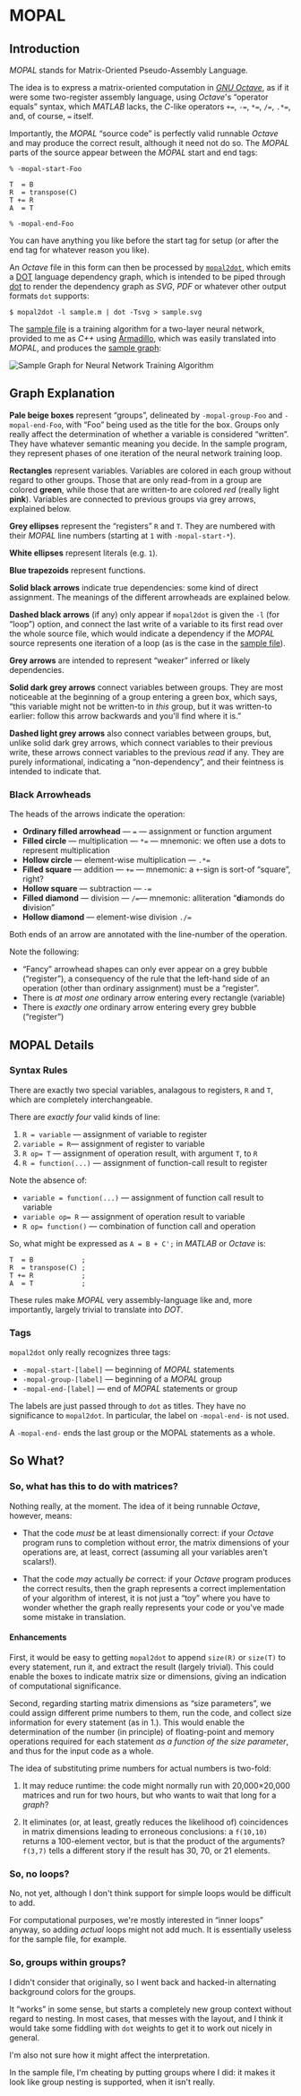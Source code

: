 MOPAL
=====

Introduction
------------

_MOPAL_ stands for Matrix-Oriented Pseudo-Assembly Language.

The idea is to express a matrix-oriented computation in
[_GNU Octave_](http://www.gnu.org/software/octave/), as if it were
some two-register assembly language, using _Octave_'s “operator
equals” syntax, which _MATLAB_ lacks, the _C_-like operators `+=`,
`-=`, `*=`, `/=`, `.*=`, and, of course, `=` itself.

Importantly, the _MOPAL_ “source code” is perfectly valid runnable
_Octave_ and may produce the correct result, although it need not do
so. The _MOPAL_ parts of the source appear between the _MOPAL_ start
and end tags:

    % -mopal-start-Foo
    
    T  = B
    R  = transpose(C)
    T += R
    A  = T
    
    % -mopal-end-Foo

You can have anything you like before the start tag for setup (or
after the end tag for whatever reason you like).

An _Octave_ file in this form can then be processed by
[`mopal2dot`](mopal2dot), which emits a
[DOT](http://www.graphviz.org/doc/info/lang.html) language dependency
graph, which is intended to be piped through
[dot](http://www.graphviz.org/cgi-bin/man?dot) to render the
dependency graph as _SVG_, _PDF_ or whatever other output formats
`dot` supports:

    $ mopal2dot -l sample.m | dot -Tsvg > sample.svg

The [sample file](sample.m) is a training algorithm for a two-layer
neural network, provided to me as _C++_ using
[Armadillo](http://arma.sourceforge.net/), which was easily translated
into _MOPAL_, and produces the [sample graph](sample.svg):

![Sample Graph for Neural Network Training Algorithm](sample.svg "Sample Graph for Neural Network Training Algorithm")

Graph Explanation
-----------------

**Pale beige boxes** represent “groups”, delineated by
  `-mopal-group-Foo` and `-mopal-end-Foo`, with “Foo” being used as
  the title for the box. Groups only really affect the determination
  of whether a variable is considered “written”. They have whatever
  semantic meaning you decide. In the sample program, they represent
  phases of one iteration of the neural network training loop.

**Rectangles** represent variables. Variables are colored in each
group without regard to other groups. Those that are only read-from in
a group are colored **green**, while those that are written-to are
colored _red_ (really light **pink**). Variables are connected to
previous groups via grey arrows, explained below.

**Grey ellipses** represent the “registers” `R` and `T`. They are
numbered with their _MOPAL_ line numbers (starting at `1` with
`-mopal-start-*`).

**White ellipses** represent literals (e.g. `1`).

**Blue trapezoids** represent functions.

**Solid black arrows** indicate true dependencies: some kind of direct
assignment. The meanings of the different arrowheads are explained
below.

**Dashed black arrows** (if any) only appear if `mopal2dot` is given
the `-l` (for “loop”) option, and connect the last write of a variable
to its first read over the whole source file, which would indicate a
dependency if the _MOPAL_ source represents one iteration of a loop
(as is the case in the [sample file](sample.m)).

**Grey arrows** are intended to represent “weaker” inferred or likely
dependencies.

**Solid dark grey arrows** connect variables between groups. They are
most noticeable at the beginning of a group entering a green box,
which says, “this variable might not be written-to in _this_ group,
but it was written-to earlier: follow this arrow backwards and you'll
find where it is.”

**Dashed light grey arrows** also connect variables between groups,
but, unlike solid dark grey arrows, which connect variables to their
previous write, these arrows connect variables to the previous _read_
if any. They are purely informational, indicating a “non-dependency”,
and their feintness is intended to indicate that.


### Black Arrowheads ###

The heads of the arrows indicate the operation:

  * **Ordinary filled arrowhead** — `=` — assignment or function argument
  * **Filled circle** — multiplication — `*=` — mnemonic: we often use
    a dots to represent multiplication
  * **Hollow circle** — element-wise multiplication — `.*=`
  * **Filled square** — addition — `+=` — mnemonic: a `+`-sign is
    sort-of “square”, right?
  * **Hollow square** — subtraction — `-=`
  * **Filled diamond** — division — `/=`— mnemonic: alliteration “**d**iamonds do **d**ivision”
  * **Hollow diamond** — element-wise division `./=`

Both ends of an arrow are annotated with the line-number of the operation.

Note the following:

  * “Fancy” arrowhead shapes can only ever appear on a grey bubble (“register”),
    a consequency of the rule that the left-hand side of an operation
    (other than ordinary assignment) must be a “register”.
  * There is _at most one_ ordinary arrow entering every rectangle (variable)
  * There is _exactly one_ ordinary arrow entering every grey bubble (“register”)


MOPAL Details
-------------

### Syntax Rules ###

There are exactly two special variables, analagous to registers, `R`
and `T`, which are completely interchangeable.

There are _exactly four_ valid kinds of line:

  1. `R = variable` — assignment of variable to register
  2. `variable = R`— assignment of register to variable
  3. `R op= T` — assignment of operation result, with argument `T`, to `R` 
  4. `R = function(...)` — assignment of function-call result to register

Note the absence of:

  * `variable = function(...)` — assignment of function call result to variable
  * `variable op= R` — assignment of operation result to variable
  * `R op= function()` — combination of function call and operation

So, what might be expressed as `A = B + C';` in _MATLAB_ or _Octave_ is:

    T  = B            ;
    R  = transpose(C) ;
    T += R            ;
    A  = T            ;

These rules make _MOPAL_ very assembly-language like and, more
importantly, largely trivial to translate into _DOT_.

### Tags ###

`mopal2dot` only really recognizes three tags:

  * `-mopal-start-[label]` — beginning of _MOPAL_ statements
  * `-mopal-group-[label]` — beginning of a _MOPAL_ group
  * `-mopal-end-[label]` — end of _MOPAL_ statements or group

The labels are just passed through to `dot` as titles. They have no
significance to `mopal2dot`. In particular, the label on `-mopal-end-`
is not used.

A `-mopal-end-` ends the last group or the MOPAL statements as a whole.


So What?
--------

### So, what has this to do with matrices? ###

Nothing really, at the moment. The idea of it being runnable _Octave_,
however, means:

  * That the code _must_ be at least dimensionally correct: if your
    _Octave_ program runs to completion without error, the matrix
    dimensions of your operations are, at least, correct (assuming all
    your variables aren't scalars!).
  
  * That the code _may_ actually _be_ correct: if your _Octave_
    program produces the correct results, then the graph represents a
    correct implementation of your algorithm of interest, it is not
    just a “toy” where you have to wonder whether the graph really
    represents your code or you've made some mistake in translation.

#### Enhancements ####

First, it would be easy to getting `mopal2dot` to append `size(R)` or
`size(T)` to every statement, run it, and extract the result (largely
trivial). This could enable the boxes to indicate matrix size or
dimensions, giving an indication of computational significance.

Second, regarding starting matrix dimensions as “size parameters”, we
could assign different prime numbers to them, run the code, and
collect size information for every statement (as in 1.). This would
enable the determination of the number (in principle) of
floating-point and memory operations required for each statement _as a
function of the size parameter_, and thus for the input code as a
whole.

The idea of substituting prime numbers for actual numbers is two-fold:

  1. It may reduce runtime: the code might normally run with
     20,000×20,000 matrices and run for two hours, but who wants to
     wait that long for a _graph_?

  2. It eliminates (or, at least, greatly reduces the likelihood of)
     coincidences in matrix dimensions leading to erroneous
     conclusions: a `f(10,10)` returns a 100-element vector, but is
     that the product of the arguments? `f(3,7)` tells a different
     story if the result has 30, 70, or 21 elements.


### So, no loops? ###

No, not yet, although I don't think support for simple loops would be
difficult to add.

For computational purposes, we're mostly interested in “inner loops”
anyway, so adding _actual_ loops might not add much. It is essentially
useless for the sample file, for example.


### So, groups within groups? ###

I didn't consider that originally, so I went back and hacked-in
alternating background colors for the groups.

It “works” in some sense, but starts a completely new group context
without regard to nesting. In most cases, that messes with the layout,
and I think it would take some fiddling with `dot` weights to get it
to work out nicely in general.

I'm also not sure how it might affect the interpretation.

In the sample file, I'm cheating by putting groups where I did: it
makes it look like group nesting is supported, when it isn't really.
